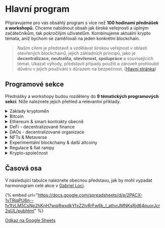 # Hlavní program

Připravujeme pro vás obsáhlý program s více než **100 hodinami přednášek a workshopů.** Chceme nabídnout obsah jak široké veřejnosti a úplným začátečníkům, tak pokročilým uživatelům. Kombinujeme aktuální krypto témata, aniž bychom se zaměřovali na jeden konkrétní blockchain.

> Naším cílem je představit a vzdělávat širokou veřejnost v oblasti otevřených blockchainů, jejich základních principů, jako je **decentralizace, neutralita, otevřenost, spolupráce** a souvisejících témat. Ukázat výhody, představit případy použití a zároveň prohloubit důvěru v jejich používání s důrazem na bezpečnost. ([Hlavní stránka](./))

## Programové sekce

Přednášky a workshopy budou rozděleny do **9 tématických programových sekcí**. Níže naleznete jejich přehled a relevantní příklady.

<details>

<summary>Základy kryptoměn</summary>

* principy otevřených projektů (blockchainů)
* základy bezpečnosti a soukromí
* peněženky - SW, HW
* základy obchodování - DCA
* odluka peněz od státu

</details>

<details>

<summary>Bitcoin</summary>

* Bitcoin jako peníze
* Lightning Network - adopce, implementace
* Taproot
* Bitcoin mining
* smart-kontrakty na bitcoinu (RGB)

</details>

<details>

<summary>Ethereum &#x26; smart-kontrakty obecně</summary>

* Ethereum 2.0
* Layer2 - rollupy
* (EVM) Sidechainy
* vývoj smart-kontraktů (solidity)
* MEV - Miner Extractable Value

</details>

<details>

<summary>DeFi - decentralizované finance</summary>

* stablecoiny
* lending protokoly
* DEX - decentralizované burzy
* predikční trhy
* futures/options kontrakty
* tokenizace

</details>

<details>

<summary>DAOs - decentralizované organizace</summary>

* budoucnost organizací
* showcase jednotlivých DAOs

</details>

<details>

<summary>NFTs &#x26; Metaverse</summary>

* NFT umění
* NFT collectibles
* gaming
* Metaverse

</details>

<details>

<summary>Experimentální blockchainy &#x26; další altcoiny</summary>

* Polkadot
* Cardano
* Cosmos (Secret Network..)
* Solana
* NEAR
* Monero
* ...

</details>

<details>

<summary>Regulace &#x26; fiat rampy</summary>

* legislativa
* směnárny a burzy
* darování kryptoměn
* insitucionální peníze v kryptoměnách

</details>

<details>

<summary>Krypto-společnost</summary>

* představení lokálních krypto-komunit
* kryptoanarchismus, anarchokapitalismus, meritokracie
* fenomén maximalismu

</details>

## Časová osa

V následující tabulce naleznete obecnou představu, jak by mohl vypadat harmonogram celé akce v [Gabriel Loci](misto-konani/).

{% embed url="https://docs.google.com/spreadsheets/d/e/2PACX-1vTRiqPU6n--fv1fzLM5CsNp2hKnH7wqj8wxdkYfxZ2lvRrFw6k_I_attvrJMNKsRjd64puorJcr2qUL/pubhtml" %}

[Odkaz na Google Sheets](https://docs.google.com/spreadsheets/d/1cvDNzQ3fGsnnRtpAZL64YfdemM0FxXl42NeaCc0YHzY/edit#gid=0)
